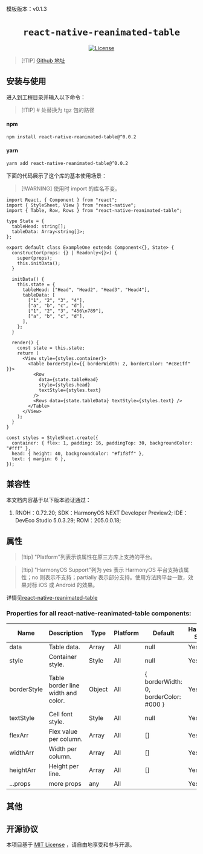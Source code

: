模板版本：v0.1.3

<p align="center">
  <h1 align="center"> <code>react-native-reanimated-table</code> </h1>
</p>
<p align="center">
    <a href="https://github.com/dohooo/react-native-reanimated-table">
        <img src="https://img.shields.io/badge/license-MIT-green.svg" alt="License" />
    </a>
</p>

> [!TIP] [Github 地址](https://github.com/dohooo/react-native-reanimated-table)

## 安装与使用

进入到工程目录并输入以下命令：

> [!TIP] # 处替换为 tgz 包的路径

<!-- tabs:start -->

#### npm

```bash
npm install react-native-reanimated-table@^0.0.2
```

#### yarn

```bash
yarn add react-native-reanimated-table@^0.0.2
```

<!-- tabs:end -->

下面的代码展示了这个库的基本使用场景：

> [!WARNING] 使用时 import 的库名不变。

```tsx
import React, { Component } from "react";
import { StyleSheet, View } from "react-native";
import { Table, Row, Rows } from "react-native-reanimated-table";

type State = {
  tableHead: string[];
  tableData: Array<string[]>;
};

export default class ExampleOne extends Component<{}, State> {
  constructor(props: {} | Readonly<{}>) {
    super(props);
    this.initData();
  }

  initData() {
    this.state = {
      tableHead: ["Head", "Head2", "Head3", "Head4"],
      tableData: [
        ["1", "2", "3", "4"],
        ["a", "b", "c", "d"],
        ["1", "2", "3", "456\n789"],
        ["a", "b", "c", "d"],
      ],
    };
  }

  render() {
    const state = this.state;
    return (
      <View style={styles.container}>
        <Table borderStyle={{ borderWidth: 2, borderColor: "#c8e1ff" }}>
          <Row
            data={state.tableHead}
            style={styles.head}
            textStyle={styles.text}
          />
          <Rows data={state.tableData} textStyle={styles.text} />
        </Table>
      </View>
    );
  }
}

const styles = StyleSheet.create({
  container: { flex: 1, padding: 16, paddingTop: 30, backgroundColor: "#fff" },
  head: { height: 40, backgroundColor: "#f1f8ff" },
  text: { margin: 6 },
});
```

## 兼容性

本文档内容基于以下版本验证通过：

1. RNOH：0.72.20; SDK：HarmonyOS NEXT Developer Preview2; IDE：DevEco Studio 5.0.3.29; ROM：205.0.0.18;

## 属性

> [!tip] "Platform"列表示该属性在原三方库上支持的平台。

> [!tip] "HarmonyOS Support"列为 yes 表示 HarmonyOS 平台支持该属性；no 则表示不支持；partially 表示部分支持。使用方法跨平台一致，效果对标 iOS 或 Android 的效果。

详情见[react-native-reanimated-table](https://github.com/dohooo/react-native-reanimated-table)

### Properties for all react-native-reanimated-table components:

| Name        | Description                        | **Type** | Platform | Default                               | HarmonyOS Support |
| ----------- | ---------------------------------- | -------- | -------- | ------------------------------------- | ----------------- |
| data        | Table data.                        | Array    | All      | null                                  | Yes               |
| style       | Container style.                   | Style    | All      | null                                  | Yes               |
| borderStyle | Table border line width and color. | Object   | All      | { borderWidth: 0, borderColor: #000 } | Yes               |
| textStyle   | Cell font style.                   | Style    | All      | null                                  | Yes               |
| flexArr     | Flex value per column.             | Array    | All      | []                                    | Yes               |
| widthArr    | Width per column.                  | Array    | All      | []                                    | Yes               |
| heightArr   | Height per line.                   | Array    | All      | []                                    | Yes               |
| ...props    | more props                         | any      | All      |                                       | Yes               |

## 其他

## 开源协议

本项目基于 [MIT License](https://github.com/oblador/react-native-progress/blob/master/LICENSE) ，请自由地享受和参与开源。
